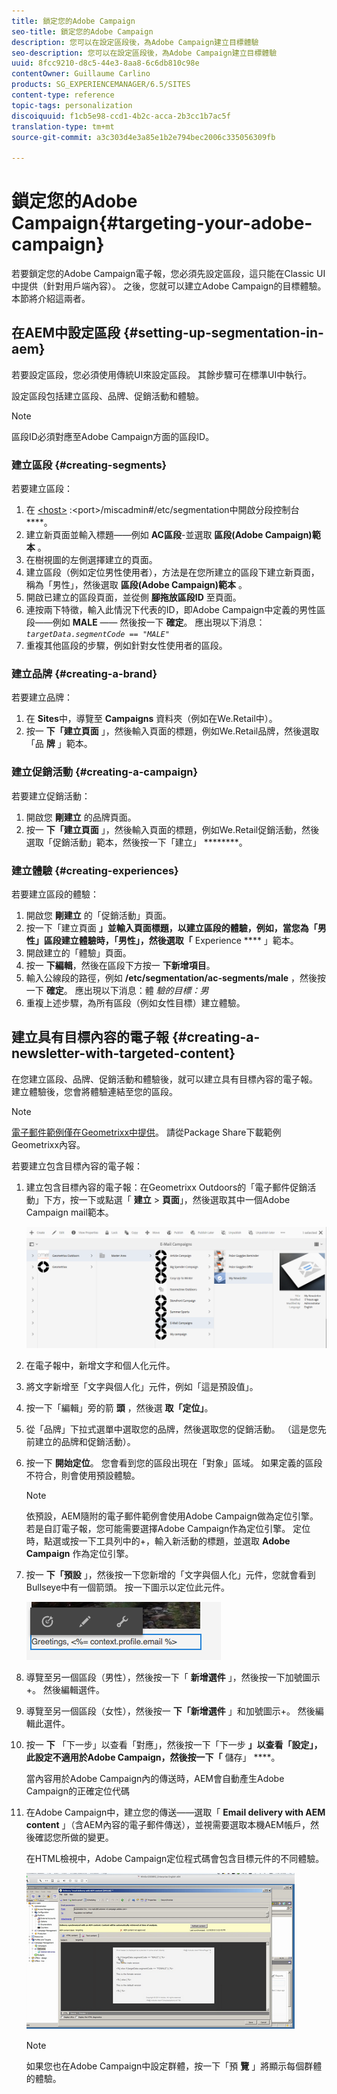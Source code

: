 ```yaml
---
title: 鎖定您的Adobe Campaign
seo-title: 鎖定您的Adobe Campaign
description: 您可以在設定區段後，為Adobe Campaign建立目標體驗
seo-description: 您可以在設定區段後，為Adobe Campaign建立目標體驗
uuid: 8fcc9210-d8c5-44e3-8aa8-6c6db810c98e
contentOwner: Guillaume Carlino
products: SG_EXPERIENCEMANAGER/6.5/SITES
content-type: reference
topic-tags: personalization
discoiquuid: f1cb5e98-ccd1-4b2c-acca-2b3cc1b7ac5f
translation-type: tm+mt
source-git-commit: a3c303d4e3a85e1b2e794bec2006c335056309fb

---
```



# 鎖定您的Adobe Campaign{#targeting-your-adobe-campaign}

若要鎖定您的Adobe Campaign電子報，您必須先設定區段，這只能在Classic UI中提供（針對用戶端內容）。 之後，您就可以建立Adobe Campaign的目標體驗。 本節將介紹這兩者。

## 在AEM中設定區段 {#setting-up-segmentation-in-aem}

若要設定區段，您必須使用傳統UI來設定區段。 其餘步驟可在標準UI中執行。

設定區段包括建立區段、品牌、促銷活動和體驗。

>[!NOTE]
>
>區段ID必須對應至Adobe Campaign方面的區段ID。

### 建立區段 {#creating-segments}

若要建立區段：

1. 在 [&lt;host>](http://localhost:4502/miscadmin#/etc/segmentation) :&lt;port>/miscadmin#/etc/segmentation中開啟分段控制台 ****。
1. 建立新頁面並輸入標題——例如 **AC區段**-並選取 **區段(Adobe Campaign)範本** 。
1. 在樹視圖的左側選擇建立的頁面。
1. 建立區段（例如定位男性使用者），方法是在您所建立的區段下建立新頁面，稱為「男性」，然後選取 **區段(Adobe Campaign)範本** 。
1. 開啟已建立的區段頁面，並從側 **腳拖放區段ID** 至頁面。
1. 連按兩下特徵，輸入此情況下代表的ID，即Adobe Campaign中定義的男性區段——例如 **MALE** —— 然後按一下 **確定**。 應出現以下消息： *`targetData.segmentCode == "MALE"`*
1. 重複其他區段的步驟，例如針對女性使用者的區段。

### 建立品牌 {#creating-a-brand}

若要建立品牌：

1. 在 **Sites**&#x200B;中，導覽至 **Campaigns** 資料夾（例如在We.Retail中）。
1. 按一 **下「建立頁面** 」，然後輸入頁面的標題，例如We.Retail品牌，然後選取「品 **牌** 」範本。

### 建立促銷活動 {#creating-a-campaign}

若要建立促銷活動：

1. 開啟您 **剛建立** 的品牌頁面。
1. 按一 **下「建立頁面** 」，然後輸入頁面的標題，例如We.Retail促銷活動，然後選取「促銷活動」範本，然後按一下「建立」 ********。

### 建立體驗 {#creating-experiences}

若要建立區段的體驗：

1. 開啟您 **剛建立** 的「促銷活動」頁面。
1. 按一下「建立頁面 **」並輸入頁面標題，以建立區段的體驗，例如，當您為「男性」區段建立體驗時，「男性」，然後選取「** Experience **** 」範本。
1. 開啟建立的「體驗」頁面。
1. 按一 **下編輯**，然後在區段下方按一 **下新增項目**。
1. 輸入公線段的路徑，例如 **/etc/segmentation/ac-segments/male** ，然後按一下 **確定**。 應出現以下消息：體 *驗的目標：男*
1. 重複上述步驟，為所有區段（例如女性目標）建立體驗。

## 建立具有目標內容的電子報 {#creating-a-newsletter-with-targeted-content}

在您建立區段、品牌、促銷活動和體驗後，就可以建立具有目標內容的電子報。 建立體驗後，您會將體驗連結至您的區段。

>[!NOTE]
>
>[電子郵件範例僅在Geometrixx中提供](/help/sites-developing/we-retail.md)。 請從Package Share下載範例Geometrixx內容。

若要建立包含目標內容的電子報：

1. 建立包含目標內容的電子報：在Geometrixx Outdoors的「電子郵件促銷活動」下方，按一下或點選「 **建立** > **頁面**」，然後選取其中一個Adobe Campaign mail範本。

   ![chlimage_1-188](assets/chlimage_1-188.png)

1. 在電子報中，新增文字和個人化元件。
1. 將文字新增至「文字與個人化」元件，例如「這是預設值」。
1. 按一下「編輯」旁的箭 **頭** ，然後選 **取「定位」**。
1. 從「品牌」下拉式選單中選取您的品牌，然後選取您的促銷活動。 （這是您先前建立的品牌和促銷活動）。
1. 按一下 **開始定位**。 您會看到您的區段出現在「對象」區域。 如果定義的區段不符合，則會使用預設體驗。

   >[!NOTE]
   >
   >依預設，AEM隨附的電子郵件範例會使用Adobe Campaign做為定位引擎。 若是自訂電子報，您可能需要選擇Adobe Campaign作為定位引擎。 定位時，點選或按一下工具列中的+，輸入新活動的標題，並選取 **Adobe Campaign** 作為定位引擎。

1. 按一 **下「預設** 」，然後按一下您新增的「文字與個人化」元件，您就會看到Bullseye中有一個箭頭。 按一下圖示以定位此元件。

   ![chlimage_1-189](assets/chlimage_1-189.png)

1. 導覽至另一個區段（男性），然後按一下「 **新增選件** 」，然後按一下加號圖示+。 然後編輯選件。
1. 導覽至另一個區段（女性），然後按一 **下「新增選件** 」和加號圖示+。 然後編輯此選件。
1. 按一 **下** 「下一步」以查看「對應」，然後按一下「下一步 **」以查看「設定」，此設定不適用於Adobe Campaign，然後按一下「** 儲存」 ****。

   當內容用於Adobe Campaign內的傳送時，AEM會自動產生Adobe Campaign的正確定位代碼

1. 在Adobe Campaign中，建立您的傳送——選取「 **Email delivery with AEM content** 」（含AEM內容的電子郵件傳送），並視需要選取本機AEM帳戶，然後確認您所做的變更。

   在HTML檢視中，Adobe Campaign定位程式碼會包含目標元件的不同體驗。

   ![chlimage_1-190](assets/chlimage_1-190.png)

   >[!NOTE]
   >
   >如果您也在Adobe Campaign中設定群體，按一下「預 **覽** 」將顯示每個群體的體驗。

